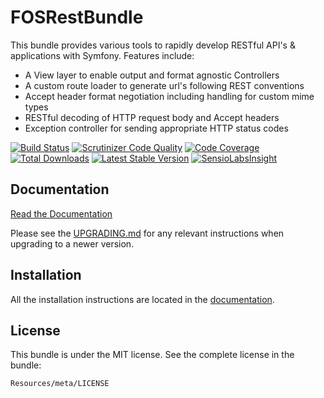 FOSRestBundle
=============

This bundle provides various tools to rapidly develop RESTful API's &
applications with Symfony. Features include:

- A View layer to enable output and format agnostic Controllers
- A custom route loader to generate url's following REST conventions
- Accept header format negotiation including handling for custom mime types
- RESTful decoding of HTTP request body and Accept headers
- Exception controller for sending appropriate HTTP status codes

[![Build Status](https://travis-ci.org/FriendsOfSymfony/FOSRestBundle.svg?branch=master)](https://travis-ci.org/FriendsOfSymfony/FOSRestBundle)
[![Scrutinizer Code Quality](https://scrutinizer-ci.com/g/FriendsOfSymfony/FOSRestBundle/badges/quality-score.png?b=master)](https://scrutinizer-ci.com/g/FriendsOfSymfony/FOSRestBundle/?branch=master)
[![Code Coverage](https://scrutinizer-ci.com/g/FriendsOfSymfony/FOSRestBundle/badges/coverage.png?b=master)](https://scrutinizer-ci.com/g/FriendsOfSymfony/FOSRestBundle/?branch=master)
[![Total Downloads](https://poser.pugx.org/FriendsOfSymfony/rest-bundle/downloads.svg)](https://packagist.org/packages/FriendsOfSymfony/rest-bundle)
[![Latest Stable Version](https://poser.pugx.org/FriendsOfSymfony/rest-bundle/v/stable.svg)](https://packagist.org/packages/FriendsOfSymfony/rest-bundle)
[![SensioLabsInsight](https://insight.sensiolabs.com/projects/0be23389-2e85-49cf-b333-caaa36d11c62/mini.png)](https://insight.sensiolabs.com/projects/0be23389-2e85-49cf-b333-caaa36d11c62)

Documentation
-------------

[Read the Documentation](http://symfony.com/doc/master/bundles/FOSRestBundle/index.html)

Please see the [UPGRADING.md](https://github.com/FriendsOfSymfony/FOSRestBundle/blob/master/UPGRADING.md) for any
relevant instructions when upgrading to a newer version.

Installation
------------

All the installation instructions are located in the [documentation](http://symfony.com/doc/master/bundles/FOSRestBundle/1-setting_up_the_bundle.html).

License
-------

This bundle is under the MIT license. See the complete license in the bundle:

    Resources/meta/LICENSE
